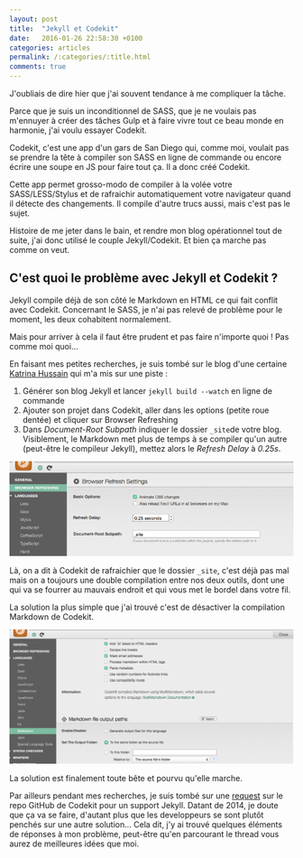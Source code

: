 ```yaml
---
layout: post
title:  "Jekyll et Codekit"
date:   2016-01-26 22:58:30 +0100
categories: articles
permalink: /:categories/:title.html
comments: true
---
```

J'oubliais de dire hier que j'ai souvent tendance à me compliquer la tâche.

Parce que je suis un inconditionnel de SASS, que je ne voulais pas m'ennuyer à créer des tâches Gulp et à faire vivre tout ce beau monde en harmonie, j'ai voulu essayer Codekit.

Codekit, c'est une app d'un gars de San Diego qui, comme moi, voulait pas se prendre la tête à compiler son SASS en ligne de commande ou encore écrire une soupe en JS pour faire tout ça. Il a donc créé Codekit.

Cette app permet grosso-modo de compiler à la volée votre SASS/LESS/Stylus et de rafraichir automatiquement votre navigateur quand il détecte des changements. Il compile d'autre trucs aussi, mais c'est pas le sujet.

Histoire de me jeter dans le bain, et rendre mon blog opérationnel tout de suite, j'ai donc utilisé le couple Jekyll/Codekit. Et bien ça marche pas comme on veut.

## C'est quoi le problème avec Jekyll et Codekit ?
Jekyll compile déjà de son côté le Markdown en HTML ce qui fait conflit avec Codekit. Concernant le SASS, je n'ai pas relevé de problème pour le moment, les deux cohabitent normalement.

Mais pour arriver à cela il faut être prudent et pas faire n'importe quoi ! Pas comme moi quoi...

En faisant mes petites recherches, je suis tombé sur le blog d'une certaine [Katrina Hussain](http://katrinahussain.com/) qui m'a mis sur une piste :

1. Générer son blog Jekyll et lancer `jekyll build --watch` en ligne de commande
2. Ajouter son projet dans Codekit, aller dans les options (petite roue dentée) et cliquer sur Browser Refreshing
3. Dans *Document-Root Subpath* indiquer le dossier `_site`de votre blog. Visiblement, le Markdown met plus de temps à se compiler qu'un autre (peut-être le compileur Jekyll), mettez alors le *Refresh Delay* à _0.25s_.

![Screenshot Document-Root Subpath](/assets/img/browser-refresh.png)

Là, on a dit à Codekit de rafraichier que le dossier `_site`, c'est déjà pas mal mais on a toujours une double compilation entre nos deux outils, dont une qui va se fourrer au mauvais endroit et qui vous met le bordel dans votre fil.

La solution la plus simple que j'ai trouvé c'est de désactiver la compilation Markdown de Codekit.

![Screenshot Markdown-disable](/assets/img/markdown-disable.png)

La solution est finalement toute bête et pourvu qu'elle marche.

Par ailleurs pendant mes recherches, je suis tombé sur une [request](https://github.com/bdkjones/CodeKit/issues/232) sur le repo GitHub de Codekit pour un support Jekyll. Datant de 2014, je doute que ça va se faire, d'autant plus que les developpeurs se sont plutôt penchés sur une autre solution...
Cela dit, j'y ai trouvé quelques éléments de réponses à mon problème, peut-être qu'en parcourant le thread vous aurez de meilleures idées que moi.
